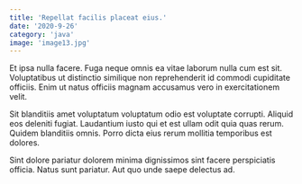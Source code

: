 ```yaml
---
title: 'Repellat facilis placeat eius.'
date: '2020-9-26'
category: 'java'
image: 'image13.jpg'
---
```


Et ipsa nulla facere. Fuga neque omnis ea vitae laborum nulla cum est sit. Voluptatibus ut distinctio similique non reprehenderit id commodi cupiditate officiis. Enim ut natus officiis magnam accusamus vero in exercitationem velit.
 Sit blanditiis amet voluptatum voluptatum odio est voluptate corrupti. Aliquid eos deleniti fugiat. Laudantium iusto qui et est ullam odit quia quas rerum. Quidem blanditiis omnis. Porro dicta eius rerum mollitia temporibus est dolores.
 Sint dolore pariatur dolorem minima dignissimos sint facere perspiciatis officia. Natus sunt pariatur. Aut quo unde saepe delectus ad.
